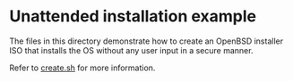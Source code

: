 # Unattended installation example

The files in this directory demonstrate how to create an OpenBSD installer
ISO that installs the OS without any user input in a secure manner.

Refer to [create.sh](create.sh) for more information.

